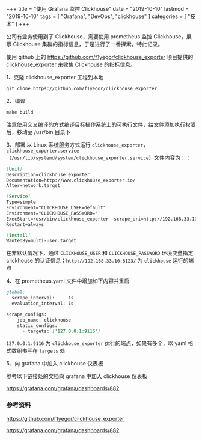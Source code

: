 +++
title = "使用 Grafana 监控 Clickhouse"
date = "2019-10-10"
lastmod = "2019-10-10"
tags = [
    "Grafana",
    "DevOps",
    "clickhouse"
]
categories = [
    "技术"
]
+++

公司有业务使用到了 Clickhouse，需要使用 prometheus 监控 Clickhouse，展示 Clickhouse 集群的指标信息，于是进行了一番探索，特此记录。

<!--more-->

使用 github 上的 https://github.com/f1yegor/clickhouse_exporter 项目提供的 clickhouse_exporter 来收集 Clickhouse 的指标信息。


1、克隆 clickhouse_exporter 工程到本地
```markdown
git clone https://github.com/f1yegor/clickhouse_exporter
```

2、编译
```markdown
make build
```
注意使用交叉编译的方式编译目标操作系统上的可执行文件，给文件添加执行权限后，移动至 /usr/bin 目录下

3、部署
以 Linux 系统服务方式运行 `clickhouse_exporter`，`clickhouse_exporter.service`（`/usr/lib/systemd/system/clickhouse_exporter.service`）文件内容为：：
```markdown
[Unit]
Description=clickhouse_exporter
Documentation=http://www.clickhouse_exporter.io/
After=network.target

[Service]
Type=simple
Environment="CLICKHOUSE_USER=default"
Environment="CLICKHOUSE_PASSWORD="
ExecStart=/usr/bin/clickhouse_exporter -scrape_uri=http://192.168.33.10:8123/
Restart=always

[Install]
WantedBy=multi-user.target
```
在非默认情况下，通过 `CLICKHOUSE_USER` 和 `CLICKHOUSE_PASSWORD` 环境变量指定 clickhouse 的认证信息；`http://192.168.33.10:8123/` 为 `clickhouse` 运行的端点

4、在 prometheus.yaml 文件中增加如下内容并重启
```markdown
global:
  scrape_interval:     1s
  evaluation_interval: 1s

scrape_configs:
  - job_name: clickhouse
    static_configs:
      - targets: ['127.0.0.1:9116']
```

`127.0.0.1:9116` 为 `clickhouse_exporter` 运行的端点，如果有多个，以 yaml 格式数组书写在 `targets` 处

5、向 grafana 中加入 clickhouse 仪表板

参考以下链接处的文档向 grafana 中加入 clickhouse 仪表板

https://grafana.com/grafana/dashboards/882


### 参考资料

https://github.com/f1yegor/clickhouse_exporter

https://grafana.com/grafana/dashboards/882
